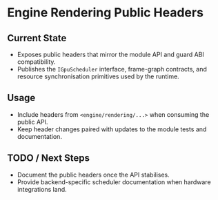 # Engine Rendering Public Headers

## Current State

- Exposes public headers that mirror the module API and guard ABI compatibility.
- Publishes the `IGpuScheduler` interface, frame-graph contracts, and resource synchronisation primitives used by the runtime.

## Usage

- Include headers from `<engine/rendering/...>` when consuming the public API.
- Keep header changes paired with updates to the module tests and documentation.

## TODO / Next Steps

- Document the public headers once the API stabilises.
- Provide backend-specific scheduler documentation when hardware integrations land.
